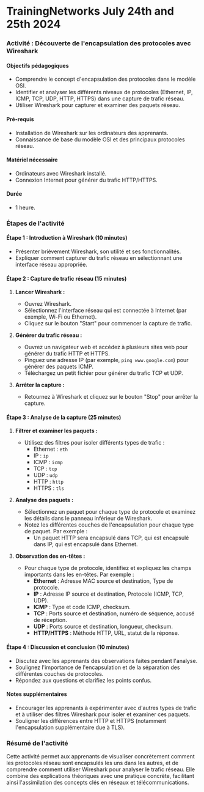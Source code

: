 # TrainingNetworks July 24th and 25th 2024

### Activité : Découverte de l'encapsulation des protocoles avec Wireshark

#### Objectifs pédagogiques
- Comprendre le concept d'encapsulation des protocoles dans le modèle OSI.
- Identifier et analyser les différents niveaux de protocoles (Ethernet, IP, ICMP, TCP, UDP, HTTP, HTTPS) dans une capture de trafic réseau.
- Utiliser Wireshark pour capturer et examiner des paquets réseau.

#### Pré-requis
- Installation de Wireshark sur les ordinateurs des apprenants.
- Connaissance de base du modèle OSI et des principaux protocoles réseau.

#### Matériel nécessaire
- Ordinateurs avec Wireshark installé.
- Connexion Internet pour générer du trafic HTTP/HTTPS.

#### Durée
- 1 heure.

### Étapes de l'activité

#### Étape 1 : Introduction à Wireshark (10 minutes)
- Présenter brièvement Wireshark, son utilité et ses fonctionnalités.
- Expliquer comment capturer du trafic réseau en sélectionnant une interface réseau appropriée.

#### Étape 2 : Capture de trafic réseau (15 minutes)
1. **Lancer Wireshark :**
   - Ouvrez Wireshark.
   - Sélectionnez l'interface réseau qui est connectée à Internet (par exemple, Wi-Fi ou Ethernet).
   - Cliquez sur le bouton "Start" pour commencer la capture de trafic.

2. **Générer du trafic réseau :**
   - Ouvrez un navigateur web et accédez à plusieurs sites web pour générer du trafic HTTP et HTTPS.
   - Pinguez une adresse IP (par exemple, `ping www.google.com`) pour générer des paquets ICMP.
   - Téléchargez un petit fichier pour générer du trafic TCP et UDP.

3. **Arrêter la capture :**
   - Retournez à Wireshark et cliquez sur le bouton "Stop" pour arrêter la capture.

#### Étape 3 : Analyse de la capture (25 minutes)
1. **Filtrer et examiner les paquets :**
   - Utilisez des filtres pour isoler différents types de trafic :
     - Ethernet : `eth`
     - IP : `ip`
     - ICMP : `icmp`
     - TCP : `tcp`
     - UDP : `udp`
     - HTTP : `http`
     - HTTPS : `tls`

2. **Analyse des paquets :**
   - Sélectionnez un paquet pour chaque type de protocole et examinez les détails dans le panneau inférieur de Wireshark.
   - Notez les différentes couches de l'encapsulation pour chaque type de paquet. Par exemple :
     - Un paquet HTTP sera encapsulé dans TCP, qui est encapsulé dans IP, qui est encapsulé dans Ethernet.

3. **Observation des en-têtes :**
   - Pour chaque type de protocole, identifiez et expliquez les champs importants dans les en-têtes. Par exemple :
     - **Ethernet** : Adresse MAC source et destination, Type de protocole.
     - **IP** : Adresse IP source et destination, Protocole (ICMP, TCP, UDP).
     - **ICMP** : Type et code ICMP, checksum.
     - **TCP** : Ports source et destination, numéro de séquence, accusé de réception.
     - **UDP** : Ports source et destination, longueur, checksum.
     - **HTTP/HTTPS** : Méthode HTTP, URL, statut de la réponse.

#### Étape 4 : Discussion et conclusion (10 minutes)
- Discutez avec les apprenants des observations faites pendant l'analyse.
- Soulignez l'importance de l'encapsulation et de la séparation des différentes couches de protocoles.
- Répondez aux questions et clarifiez les points confus.

#### Notes supplémentaires
- Encourager les apprenants à expérimenter avec d'autres types de trafic et à utiliser des filtres Wireshark pour isoler et examiner ces paquets.
- Souligner les différences entre HTTP et HTTPS (notamment l'encapsulation supplémentaire due à TLS).

### Résumé de l'activité
Cette activité permet aux apprenants de visualiser concrètement comment les protocoles réseau sont encapsulés les uns dans les autres, et de comprendre comment utiliser Wireshark pour analyser le trafic réseau. Elle combine des explications théoriques avec une pratique concrète, facilitant ainsi l'assimilation des concepts clés en réseaux et télécommunications.
